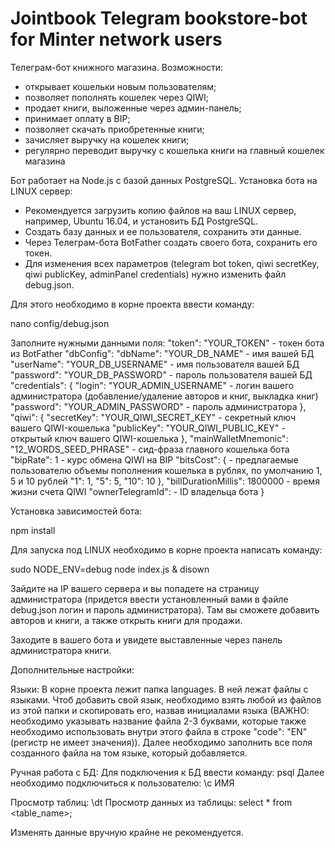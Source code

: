 # Jointbook Telegram bookstore-bot for Minter network users

Телеграм-бот книжного магазина.
Возможности:

- открывает кошельки новым пользователям;
- позволяет пополнять кошелек через QIWI;
- продает книги, выложенные через админ-панель;
- принимает оплату в BIP;
- позволяет скачать приобретенные книги;
- зачисляет выручку на кошелек книги;
- регулярно переводит выручку с кошелька книги на главный кошелек магазина

Бот работает на Node.js с базой данных PostgreSQL.
Установка бота на LINUX сервер:

- Рекомендуется загрузить копию файлов на ваш LINUX сервер, например, Ubuntu 16.04, и установить БД PostgreSQL.
- Создать базу данных и ее пользователя, сохранить эти данные.
- Через Телеграм-бота BotFather создать своего бота, сохранить его токен.
- Для изменения всех параметров (telegram bot token, qiwi secretKey, qiwi publicKey, adminPanel credentials) нужно изменить файл debug.json.

Для этого необходимо в корне проекта ввести команду:

nano config/debug.json

Заполните нужными данными поля:
"token": "YOUR_TOKEN" - токен бота из BotFather
"dbConfig":
"dbName": "YOUR_DB_NAME" - имя вашей БД
"userName": "YOUR_DB_USERNAME" - имя пользователя вашей БД
"password": "YOUR_DB_PASSWORD" - пароль пользователя вашей БД
"credentials": {
"login": "YOUR_ADMIN_USERNAME" - логин вашего администратора (добавление/удаление авторов и книг, выкладка книг)
"password": "YOUR_ADMIN_PASSWORD" - пароль администратора
},
"qiwi": {
"secretKey": "YOUR_QIWI_SECRET_KEY" - секретный ключ вашего QIWI-кошелька
"publicKey": "YOUR_QIWI_PUBLIC_KEY" - открытый ключ вашего QIWI-кошелька
},
"mainWalletMnemonic": "12_WORDS_SEED_PHRASE" - сид-фраза главного кошелька бота
"bipRate": 1 - курс обмена QIWI на BIP
"bitsCost": { - предлагаемые пользователю объемы пополнения кошелька в рублях, по умолчанию 1, 5 и 10 рублей
"1": 1,
"5": 5,
"10": 10
},
"billDurationMillis": 1800000 - время жизни счета QIWI
"ownerTelegramId": - ID владельца бота
}

Установка зависимостей бота:

npm install

Для запуска под LINUX необходимо в корне проекта написать команду:

sudo NODE_ENV=debug node index.js & disown


Зайдите на IP вашего сервера и вы попадете на страницу администратора (придется ввести установленный вами в файле debug.json логин и пароль администратора).
Там вы сможете добавить авторов и книги, а также открыть книги для продажи.

Заходите в вашего бота и увидете выставленные через панель администратора книги.

Дополнительные настройки:

Языки: В корне проекта лежит папка languages. В ней лежат файлы с языками.
Чтоб добавить свой язык, необходимо взять любой из файлов из этой папки и скопировать его, назвав инициалами языка
(ВАЖНО: необходимо указывать название файла 2-3 буквами, которые также необходимо использовать внутри этого файла в строке "code":
"EN" (регистр не имеет значения)). Далее необходимо заполнить все поля созданного файла на том языке, который добавляется.

Ручная работа с БД:
Для подключения к БД ввести команду:
psql
Далее необходимо подключиться к пользователю: \c ИМЯ

Просмотр таблиц: \dt
Просмотр данных из таблицы: select * from <table_name>;

Изменять данные вручную крайне не рекомендуется.
